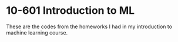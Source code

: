 # 10-601 Introduction to ML

These are the codes from the homeworks I had in my introduction to machine learning course.  